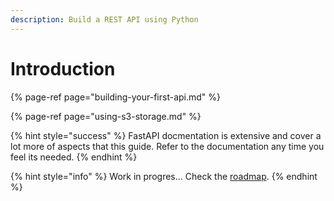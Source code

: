 ```yaml
---
description: Build a REST API using Python
---
```


# Introduction

{% page-ref page="building-your-first-api.md" %}

{% page-ref page="using-s3-storage.md" %}

{% hint style="success" %}
FastAPI docmentation is extensive and cover a lot more of aspects that this guide. Refer to the documentation any time you feel its needed.
{% endhint %}

{% hint style="info" %}
Work in progres... Check the [roadmap](../roadmap.md).
{% endhint %}



